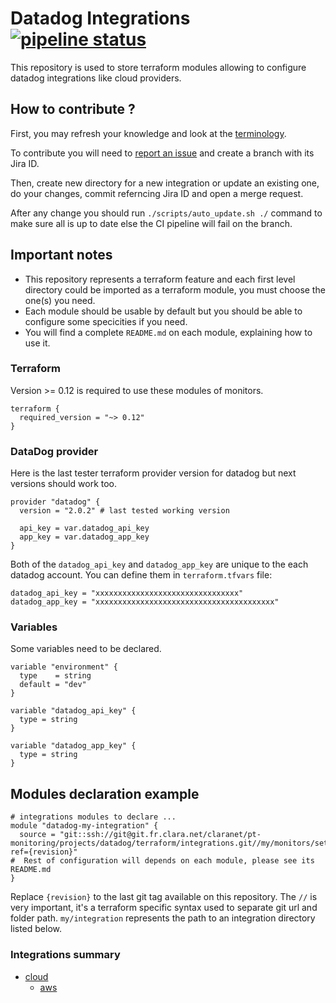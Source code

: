 # Datadog Integrations [![pipeline status](https://git.fr.clara.net/claranet/pt-monitoring/projects/datadog/terraform/integrations/badges/master/pipeline.svg)](https://git.fr.clara.net/claranet/pt-monitoring/projects/datadog/terraform/integrations/commits/master) #

This repository is used to store terraform modules allowing to configure datadog integrations like cloud providers.

## How to contribute ? ##

First, you may refresh your knowledge and look at the [terminology](https://confluence.fr.clara.net/display/DAT/Getting+started).

To contribute you will need to [report an issue](https://confluence.fr.clara.net/display/DAT/Project+and+Workflow) and create a branch with its Jira ID.

Then, create new directory for a new integration or update an existing one, do your changes, commit referncing Jira ID and open a merge request.

After any change you should run `./scripts/auto_update.sh ./` command to make sure all is up to date else the CI pipeline will fail on the branch.

## Important notes ##

* This repository represents a terraform feature and each first level directory could be imported as a terraform module, you must choose the one(s) you need.
* Each module should be usable by default but you should be able to configure some specicities if you need.
* You will find a complete `README.md` on each module, explaining how to use it.

### Terraform ###

Version >= 0.12 is required to use these modules of monitors.

```
terraform {
  required_version = "~> 0.12"
}

```

### DataDog provider ###

Here is the last tester terraform provider version for datadog but next versions should work too.

```
provider "datadog" {
  version = "2.0.2" # last tested working version

  api_key = var.datadog_api_key
  app_key = var.datadog_app_key
}

```

Both of the `datadog_api_key` and `datadog_app_key` are unique to the each datadog account. You can define them in `terraform.tfvars` file:

```
datadog_api_key = "xxxxxxxxxxxxxxxxxxxxxxxxxxxxxxxx"
datadog_app_key = "xxxxxxxxxxxxxxxxxxxxxxxxxxxxxxxxxxxxxxxx"
```

### Variables ###

Some variables need to be declared.

```
variable "environment" {
  type    = string
  default = "dev"
}

variable "datadog_api_key" {
  type = string
}

variable "datadog_app_key" {
  type = string
}

```

## Modules declaration example ##

```
# integrations modules to declare ...
module "datadog-my-integration" {
  source = "git::ssh://git@git.fr.clara.net/claranet/pt-monitoring/projects/datadog/terraform/integrations.git//my/monitors/set?ref={revision}"
#  Rest of configuration will depends on each module, please see its README.md
}

```

Replace `{revision}` to the last git tag available on this repository.
The `//` is very important, it's a terraform specific syntax used to separate git url and folder path.
`my/integration` represents the path to an integration directory listed below.

### Integrations summary ###

- [cloud](https://git.fr.clara.net/claranet/pt-monitoring/projects/datadog/terraform/integrations/tree/master/cloud/)
	- [aws](https://git.fr.clara.net/claranet/pt-monitoring/projects/datadog/terraform/integrations/tree/master/cloud/aws/)
